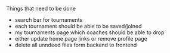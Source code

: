 Things that need to be done
- search bar for tournaments
- each tournament should be able to be saved/joined
- my tournaments page which coaches should be able to drop
- either update home page links or remove profile page
- delete all unndeed files form backend to frontend 